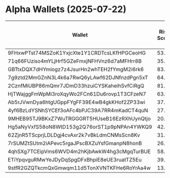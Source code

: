 # Alpha Wallets (2025-07-22)

| Wallet | Risk Score | Backtesting ROI (SOL) | Portfolio Value (USD) | SOL Balance | Farming Attempts / Total Tokens | Farming Ratio (%) | Median/Avg Risk of Last 10 Tokens | Median/Avg MC of Last 10 Tokens | Winrate (%) | ROI (%) | ROI (1D) (%) | Win Rate 1D (%) | Tokens (1D) | ROI (7D) (%) | Win Rate 7D (%) | Tokens (7D) | ROI (30D) (%) | Win Rate 30D (%) | Tokens (30D) | Realized Gains (USD) | Unrealized Gains (USD) | Median/Avg Holding Time (min) | Buy Size | Median/Avg Profit % Per Trade | Median/Avg Loss % Per Trade |
|----------|----------|----------|----------|----------|----------|----------|----------|----------|----------|----------|----------|----------|----------|----------|----------|----------|----------|----------|----------|----------|----------|----------|----------|----------|----------|
| 9FHxwPTst74MSZoK1YxjcXte1Y1CRDTcsLKfHPGCeoHG | 53.25 | 1178.10% | $38829.40 | 48.2597 | 0 / 18 | 0.00% | 5.50/4.60 | $1.47M/$6.01M | 66.67% | 40.07% | 0.08% | 50.00% | 0 | 0.08% | 50.00% | 0 | 56.17% | 71.43% | 4 | $22851.23 | $3091.19 | 4446.02/15883.95 | $1076.90 | 108.95%/10901.55% | -55.42%/-51.87% |
| 71q66FUziso4mYLjHrf5GZeFmxjNFHVnz6d7aMFHrr8B | 35.99 | 243.87% | $11192.80 | 16.4220 | 2 / 350 | 0.57% | 6.00/5.40 | $109.10K/$262.31K | 47.43% | 13.79% | 20.82% | 62.96% | 14 | 78.06% | 52.91% | 165 | 2292.01% | 50.81% | 299 | $12425.16 | $974.09 | 541.22/5684.83 | $110.12 | 17.36%/30.45% | -19.30%/-23.29% |
| GBTtxDQX7dHYmiogz7z4JsurHn2whTEH2fYmgM2i6rk6 | 83.99 | 97.72% | $1650.18 | 8.2222 | 1 / 14 | 7.14% | 8.00/6.40 | $11.17K/$18.02K | 64.29% | 314.41% | 0.00% | 0.00% | 0 | 4.72% | 50.00% | 4 | 100.00% | 64.29% | 14 | $13500.60 | $0.75 | 76.33/947.16 | $132.59 | -/- | -/- |
| 7g9ztd2MmGZnN3L4k6a7RwQ6yLAwf62DJNfnzdPgn5xT | 64.00 | 20.66% | $15266.78 | 42.1842 | 0 / 20 | 0.00% | 8.00/7.00 | $18.39K/$3.21M | 60.00% | 288.82% | 0.68% | 80.00% | 1 | 20.71% | 70.00% | 7 | 242.80% | 55.00% | 18 | $10414.68 | $3792.99 | 2730.07/6959.46 | $185.80 | 2771.21%/2771.21% | -/- |
| 2CznfMiUBP86mQmr7JDmD33hzuiCYSKaheihSvfCiRgQ | 81.66 | 6.23% | $1486.65 | 7.3995 | 1 / 14 | 7.14% | 8.00/6.40 | $11.16K/$17.94K | 64.29% | 483.43% | 0.00% | 0.00% | 0 | 3.12% | 50.00% | 4 | 100.00% | 64.29% | 14 | $20639.87 | $2.19 | 185.92/1100.69 | $144.07 | -/- | -/- |
| HjTWajggFmWpMi3roXqyWo2FCn61Du6rovp1T3CFzeN7 | 63.67 | 5.82% | $5994.77 | 19.4185 | 0 / 36 | 0.00% | 4.00/4.50 | $6.65K/$9.10K | 66.67% | 64.51% | 0.00% | 0.00% | 0 | 1.74% | 66.67% | 1 | 13.12% | 66.67% | 5 | $3414.74 | $113.76 | 14345.55/31778.09 | $119.66 | 11.79%/116.34% | -14.78%/-16.86% |
| Ab5rJVwnDya6htgUGppFYgFF39E4wB4gkKHof2ZP33wi | 37.29 | 4.45% | $9076.01 | 19.1598 | 1 / 62 | 1.61% | 1.50/3.40 | $1.00M/$11.06M | 54.84% | 16.52% | 3.78% | 66.67% | 0 | 27.05% | 70.00% | 13 | 57.91% | 55.88% | 28 | $25235.80 | $1247.42 | 867.10/7995.64 | $702.22 | 30.63%/98.30% | -16.16%/-29.15% |
| 4yf6BzLdYSNhSYCEf3oAFc4bPJC39A7RR4mKadCT4quN | 27.69 | 3.33% | $37853.29 | 172.0851 | 1 / 41 | 2.44% | 3.50/3.60 | $2.75M/$10.91M | 53.66% | 4.34% | 7.35% | 57.14% | 3 | 414.56% | 50.00% | 29 | 100.00% | 53.66% | 41 | $3215.11 | $-523.76 | 345.06/1203.51 | $458.55 | -/- | -/- |
| 9MHEB95TJ9BKxZ7WuTRGGGRT5HUseB16EzRXhUynQtjo | 20.33 | 2.14% | $18957.41 | 10.6680 | 0 / 13 | 0.00% | 0.00/1.10 | $10.11M/$16.18M | 69.23% | 8.86% | 0.02% | 100.00% | 0 | 242.39% | 83.33% | 1 | 100.00% | 69.23% | 13 | $6111.30 | $654.47 | 3835.26/5037.46 | $708.56 | -/- | -/- |
| Hg5aNyVxfS58oN8WtD153g2Q76orST1p9pNPAn4YWKQ9 | 42.17 | 2.12% | $20552.05 | 21.6501 | 0 / 24 | 0.00% | 5.00/5.00 | $3.13M/$13.94M | 62.50% | 85.06% | 7.71% | 71.43% | 3 | 2.08% | 66.67% | 12 | 100.00% | 62.50% | 24 | $6864.64 | $2646.77 | 11445.75/16781.53 | $70.68 | -/- | -/- |
| 62ZjnR5TScprjLDLDgj4cvAxr2k7vBkLdmCNMsScn8Kv | 31.72 | 1.31% | $9276.80 | 41.6568 | 0 / 52 | 0.00% | 0.00/1.90 | $9.49M/$18.47M | 76.92% | 7.64% | 2.16% | 100.00% | 1 | 12.50% | 88.89% | 4 | 29.73% | 70.83% | 19 | $9280.74 | $14.15 | 2466.30/12549.81 | $274.13 | 11.66%/16.06% | -19.78%/-21.84% |
| 7rSUMZtSUtm2iAPevc5rgaJPscBXZuYsfGmanpN8honB | 26.59 | 1.11% | $10943.57 | 50.2335 | 5 / 260 | 1.92% | 6.00/4.30 | $3.58M/$14.00M | 74.62% | 13.61% | 0.00% | 0.00% | 0 | 8.84% | 66.67% | 8 | 10.58% | 75.00% | 19 | $51731.95 | $8337.21 | 137.96/2772.59 | $321.41 | 14.59%/1419.61% | -18.86%/-29.95% |
| 4qhSXg7TCEipVms6WVD4m2hKjbAwkW4hg3cMgqTurBUE | 58.25 | 0.92% | $10957.69 | 9.3230 | 0 / 17 | 0.00% | 5.50/5.00 | $68.50K/$10.18M | 64.71% | 33.39% | 0.20% | 50.00% | 0 | 59.09% | 50.00% | 3 | 428.22% | 61.54% | 11 | $6647.21 | $528.21 | 5059.55/32388.10 | $975.22 | 53.95%/54.39% | -52.62%/-52.62% |
| ETiYpqvguRMwYeJDyDqSpgDFxBhpiE8eUE3ruatTZ5Eu | 39.72 | 0.00% | $65909.97 | 192.8283 | 1 / 58 | 1.72% | 0.00/3.50 | $6.10M/$74.91M | 62.07% | 112.32% | 0.00% | 0.00% | 0 | 0.47% | 100.00% | 1 | 2.35% | 80.00% | 4 | $218753.11 | $1616.69 | 26.68/4125.37 | $849.50 | 136.84%/4173.08% | -40.35%/-47.88% |
| 9stfR2GZQTkcmQxGmwqm11d5TonXVNTKFHe6RoYrAa4w | 13.30 | 0.00% | $9723.63 | 48.4162 | 4 / 155 | 2.58% | 0.00/2.70 | $9.30M/$10.82M | 82.58% | 68.32% | 0.01% | 50.00% | 0 | 16.71% | 77.78% | 0 | 530.98% | 86.54% | 42 | $67775.95 | $285.71 | 376.02/8148.30 | $125.45 | 69.64%/462.87% | -22.32%/-26.18% |
